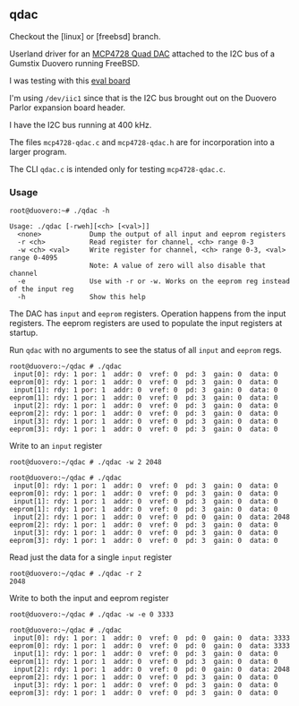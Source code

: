 ## qdac

Checkout the [linux] or [freebsd] branch.

Userland driver for an [MCP4728 Quad DAC][datasheet] attached to the I2C
bus of a Gumstix Duovero running FreeBSD. 

I was testing with this [eval board][eval-board]

I'm using `/dev/iic1` since that is the I2C bus brought out on the
Duovero Parlor expansion board header.

I have the I2C bus running at 400 kHz.

The files `mcp4728-qdac.c` and `mcp4728-qdac.h` are for incorporation
into a larger program.

The CLI `qdac.c` is intended only for testing `mcp4728-qdac.c`.

### Usage

    root@duovero:~# ./qdac -h

    Usage: ./qdac [-rweh][<ch> [<val>]]
      <none>            Dump the output of all input and eeprom registers
      -r <ch>           Read register for channel, <ch> range 0-3
      -w <ch> <val>     Write register for channel, <ch> range 0-3, <val> range 0-4095
                        Note: A value of zero will also disable that channel
      -e                Use with -r or -w. Works on the eeprom reg instead of the input reg
      -h                Show this help


The DAC has `input` and `eeprom` registers. Operation happens from the input
registers. The eeprom registers are used to populate the input registers at
startup.

Run `qdac` with no arguments to see the status of all `input` and `eeprom`
regs.

    root@duovero:~/qdac # ./qdac
     input[0]: rdy: 1 por: 1  addr: 0  vref: 0  pd: 3  gain: 0  data: 0
    eeprom[0]: rdy: 1 por: 1  addr: 0  vref: 0  pd: 3  gain: 0  data: 0
     input[1]: rdy: 1 por: 1  addr: 0  vref: 0  pd: 3  gain: 0  data: 0
    eeprom[1]: rdy: 1 por: 1  addr: 0  vref: 0  pd: 3  gain: 0  data: 0
     input[2]: rdy: 1 por: 1  addr: 0  vref: 0  pd: 3  gain: 0  data: 0
    eeprom[2]: rdy: 1 por: 1  addr: 0  vref: 0  pd: 3  gain: 0  data: 0
     input[3]: rdy: 1 por: 1  addr: 0  vref: 0  pd: 3  gain: 0  data: 0
    eeprom[3]: rdy: 1 por: 1  addr: 0  vref: 0  pd: 3  gain: 0  data: 0


Write to an `input` register

    root@duovero:~/qdac # ./qdac -w 2 2048

    root@duovero:~/qdac # ./qdac
     input[0]: rdy: 1 por: 1  addr: 0  vref: 0  pd: 3  gain: 0  data: 0
    eeprom[0]: rdy: 1 por: 1  addr: 0  vref: 0  pd: 3  gain: 0  data: 0
     input[1]: rdy: 1 por: 1  addr: 0  vref: 0  pd: 3  gain: 0  data: 0
    eeprom[1]: rdy: 1 por: 1  addr: 0  vref: 0  pd: 3  gain: 0  data: 0
     input[2]: rdy: 1 por: 1  addr: 0  vref: 0  pd: 0  gain: 0  data: 2048
    eeprom[2]: rdy: 1 por: 1  addr: 0  vref: 0  pd: 3  gain: 0  data: 0
     input[3]: rdy: 1 por: 1  addr: 0  vref: 0  pd: 3  gain: 0  data: 0
    eeprom[3]: rdy: 1 por: 1  addr: 0  vref: 0  pd: 3  gain: 0  data: 0


Read just the data for a single `input` register

    root@duovero:~/qdac # ./qdac -r 2
    2048


Write to both the input and eeprom register

    root@duovero:~/qdac # ./qdac -w -e 0 3333

    root@duovero:~/qdac # ./qdac
     input[0]: rdy: 1 por: 1  addr: 0  vref: 0  pd: 0  gain: 0  data: 3333
    eeprom[0]: rdy: 1 por: 1  addr: 0  vref: 0  pd: 0  gain: 0  data: 3333
     input[1]: rdy: 1 por: 1  addr: 0  vref: 0  pd: 3  gain: 0  data: 0
    eeprom[1]: rdy: 1 por: 1  addr: 0  vref: 0  pd: 3  gain: 0  data: 0
     input[2]: rdy: 1 por: 1  addr: 0  vref: 0  pd: 0  gain: 0  data: 2048
    eeprom[2]: rdy: 1 por: 1  addr: 0  vref: 0  pd: 3  gain: 0  data: 0
     input[3]: rdy: 1 por: 1  addr: 0  vref: 0  pd: 3  gain: 0  data: 0
    eeprom[3]: rdy: 1 por: 1  addr: 0  vref: 0  pd: 3  gain: 0  data: 0


[datasheet]: http://ww1.microchip.com/downloads/en/DeviceDoc/22187E.pdf
[eval-board]: http://www.digikey.com/product-search/en/programmers-development-systems/evaluation-boards-digital-to-analog-converters-dacs/2622540?k=mcp4728

